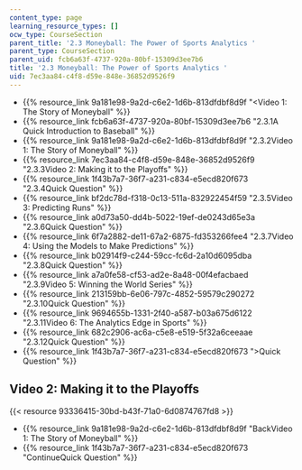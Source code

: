 ```yaml
---
content_type: page
learning_resource_types: []
ocw_type: CourseSection
parent_title: '2.3 Moneyball: The Power of Sports Analytics '
parent_type: CourseSection
parent_uid: fcb6a63f-4737-920a-80bf-15309d3ee7b6
title: '2.3 Moneyball: The Power of Sports Analytics '
uid: 7ec3aa84-c4f8-d59e-848e-36852d9526f9
---
```


*   {{% resource_link 9a181e98-9a2d-c6e2-1d6b-813dfdbf8d9f "\<Video 1: The Story of Moneyball" %}}
*   {{% resource_link fcb6a63f-4737-920a-80bf-15309d3ee7b6 "2.3.1A Quick Introduction to Baseball" %}}
*   {{% resource_link 9a181e98-9a2d-c6e2-1d6b-813dfdbf8d9f "2.3.2Video 1: The Story of Moneyball" %}}
*   {{% resource_link 7ec3aa84-c4f8-d59e-848e-36852d9526f9 "2.3.3Video 2: Making it to the Playoffs" %}}
*   {{% resource_link 1f43b7a7-36f7-a231-c834-e5ecd820f673 "2.3.4Quick Question" %}}
*   {{% resource_link bf2dc78d-f318-0c13-511a-832922454f59 "2.3.5Video 3: Predicting Runs" %}}
*   {{% resource_link a0d73a50-dd4b-5022-19ef-de0243d65e3a "2.3.6Quick Question" %}}
*   {{% resource_link 6f7a2882-de11-67a2-6875-fd353266fee4 "2.3.7Video 4: Using the Models to Make Predictions" %}}
*   {{% resource_link b02914f9-c244-59cc-fc6d-2a10d6095dba "2.3.8Quick Question" %}}
*   {{% resource_link a7a0fe58-cf53-ad2e-8a48-00f4efacbaed "2.3.9Video 5: Winning the World Series" %}}
*   {{% resource_link 213159bb-6e06-797c-4852-59579c290272 "2.3.10Quick Question" %}}
*   {{% resource_link 9694655b-1331-2f40-a587-b03a675d6122 "2.3.11Video 6: The Analytics Edge in Sports" %}}
*   {{% resource_link 682c2906-ac6a-c5e8-e519-5f32a6ceeaae "2.3.12Quick Question" %}}
*   {{% resource_link 1f43b7a7-36f7-a231-c834-e5ecd820f673 "\>Quick Question" %}}

Video 2: Making it to the Playoffs
----------------------------------

{{< resource 93336415-30bd-b43f-71a0-6d0874767fd8 >}}

*   {{% resource_link 9a181e98-9a2d-c6e2-1d6b-813dfdbf8d9f "BackVideo 1: The Story of Moneyball" %}}
*   {{% resource_link 1f43b7a7-36f7-a231-c834-e5ecd820f673 "ContinueQuick Question" %}}